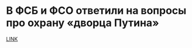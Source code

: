 # В ФСБ и ФСО ответили на вопросы про охрану «дворца Путина»



[LINK](https://varlamov.ru/4173216.html)